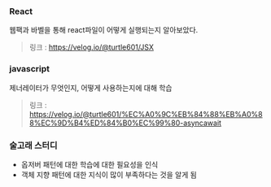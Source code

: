 ### React
웹팩과 바벨을 통해 react파일이 어떻게 실행되는지 알아보았다. 

> 링크 : https://velog.io/@turtle601/JSX

### javascript
제너레이터가 무엇인지, 어떻게 사용하는지에 대해 학습

> 링크 : https://velog.io/@turtle601/%EC%A0%9C%EB%84%88%EB%A0%88%EC%9D%B4%ED%84%B0%EC%99%80-asyncawait

### 술고래 스터디
- 옵저버 패턴에 대한 학습에 대한 필요성을 인식
- 객체 지향 패턴에 대한 지식이 많이 부족하다는 것을 알게 됨
